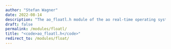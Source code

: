 ```yaml
---
author: "Stefan Wagner"
date: 2022-08-14
description: "The ao_floatl.h module of the ao real-time operating system."
draft: false
permalink: /modules/floatl/
title: "<code>ao_floatl.h</code>"
redirect_to: /modules/float/
---
```

